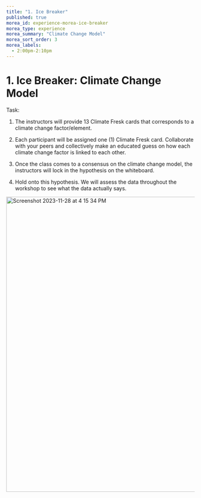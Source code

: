 ```yaml
---
title: "1. Ice Breaker"
published: true
morea_id: experience-morea-ice-breaker
morea_type: experience
morea_summary: "Climate Change Model"
morea_sort_order: 3
morea_labels:
  - 2:00pm-2:10pm
---
```


# 1. Ice Breaker: Climate Change Model

Task: 

1. The instructors will provide 13 Climate Fresk cards that corresponds to a climate change factor/element.

2. Each participant will be assigned one (1) Climate Fresk card. Collaborate with your peers and collectively make an educated guess on how each climate change factor is linked to each other. 

3. Once the class comes to a consensus on the climate change model, the instructors will lock in the hypothesis on the whiteboard.

4. Hold onto this hypothesis. We will assess the data throughout the workshop to see what the data actually says.  

<img width="787" alt="Screenshot 2023-11-28 at 4 15 34 PM" src="https://github.com/dorothyavo/change-hi.github.io/assets/150083693/811da434-3227-4657-8748-b3f19f9bc6ea">
